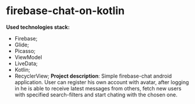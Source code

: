 # firebase-chat-on-kotlin
**Used technologies stack:**
- Firebase;
- Glide;
- Picasso;
- ViewModel
- LiveData;
- Kotlin;
- RecyclerView;
**Project description**:
Simple firebase-chat android application. User can register his own account with avatar, after logging in he is able to receive latest messages from others, 
fetch new users with specified search-filters and start chating with the chosen one.
